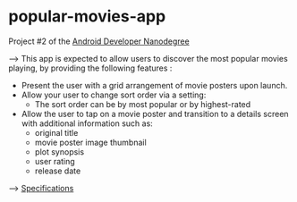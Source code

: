 # popular-movies-app

Project #2 of the [Android Developer Nanodegree](https://eu.udacity.com/course/android-developer-nanodegree-by-google--nd801)

--> This app is expected to allow users to discover the most popular movies playing, by providing the following features :

- Present the user with a grid arrangement of movie posters upon launch.
- Allow your user to change sort order via a setting:
  - The sort order can be by most popular or by highest-rated
- Allow the user to tap on a movie poster and transition to a details screen with additional information such as:
  - original title
  - movie poster image thumbnail
  - plot synopsis
  - user rating
  - release date

--> [Specifications](https://review.udacity.com/#!/rubrics/66/view)
